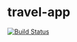 # travel-app

[![Build Status](https://travis-ci.org/cjhawk7/travel-app.svg?branch=master)](https://travis-ci.org/cjhawk7/travel-app)
